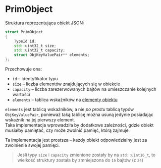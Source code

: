 # PrimObject

Struktura reprezentująca obiekt JSON:

```cpp
struct PrimObject  
{  
    TypeId id;  
    std::uint32_t size;  
    std::uint32_t capacity;  
    struct ObjKeyValuePair** elements;  
};
```

Przechowuje ona:

- `id` – identyfikator typu
- `size` – liczba elementów znajdujących się w obiekcie
- `capacity` – liczba zarezerwowanych bajtów na umieszczanie kolejnych wartości
- `elements` – tablica wskaźników na [elementy obiektu](./ObjKeyValuePair.md)

`elements` jest tablicą wskaźników, a nie *po prostu* tablicą typów `ObjKeyValuePair`, ponieważ taką tablicę można usuną jedynie posiadając wskaźnik na jej pierwszy element.  
Taka implementacja wprowadziła by dodatkowe zależności, gdzie obiekt musiałby pamiętać, czy może zwolnić pamięć, którą zajmuje.

Ta implementacja jest prostsza – każdy obiekt odpowiedzialny jest za zwolnienie swojej pamięci.

> Jeśli typy `size` i `capacity` zmienione zostały by na `std::uint16_t`, to wielkość struktury została by zmniejszona do `16` bajtów (z `24`)